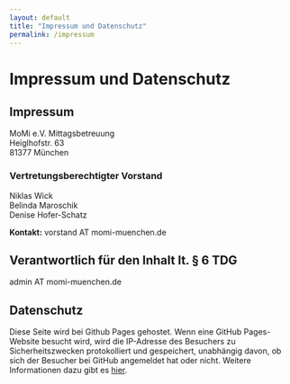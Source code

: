 ```yaml
---
layout: default
title: "Impressum und Datenschutz"
permalink: /impressum
---
```


# Impressum und Datenschutz

## Impressum

MoMi e.V. Mittagsbetreuung<br>
Heiglhofstr. 63<br>
81377 München<br>

### Vertretungsberechtigter Vorstand
Niklas Wick<br>
Belinda Maroschik<br>
Denise Hofer-Schatz<br>

**Kontakt:** vorstand AT momi-muenchen.de

## Verantwortlich für den Inhalt lt. § 6 TDG

admin AT momi-muenchen.de

## Datenschutz

Diese Seite wird bei Github Pages gehostet. Wenn eine GitHub Pages-Website besucht wird, wird die IP-Adresse des Besuchers zu Sicherheitszwecken protokolliert und gespeichert, unabhängig davon, ob sich der Besucher bei GitHub angemeldet hat oder nicht. Weitere Informationen dazu gibt es [hier](https://docs.github.com/de/pages/getting-started-with-github-pages/about-github-pages#data-collection).


